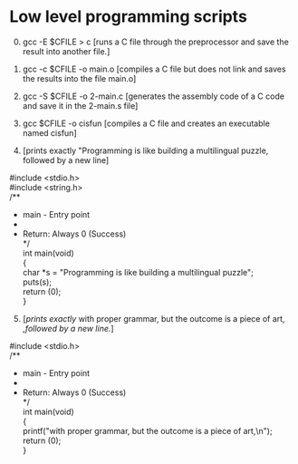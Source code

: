 Low level programming scripts
=============================

 0. gcc -E $CFILE > c [runs a C file through the preprocessor and save the result into another file.]

 1. gcc -c $CFILE -o main.o  [compiles a C file but does not link and saves the results into the file main.o]

 2. gcc -S $CFILE -o 2-main.c [generates the assembly code of a C code and save it in the 2-main.s file]

 3. gcc $CFILE -o cisfun  [compiles a C file and creates an executable named cisfun]

 4. [prints exactly "Programming is like building a multilingual puzzle, followed by a new line]

#include <stdio.h>                                                                                                              
#include <string.h>                                                                                                             
/**                                                                                                                             
* main - Entry point                                                                                                            
*                                                                                                                               
* Return: Always 0 (Success)                                                                                                    
*/                                                                                                                              
int main(void)                                                                                                                  
{                                                                                                                               
char *s = "Programming is like building a multilingual puzzle";                                                                 
puts(s);                                                                                                                        
return (0);                                                                                                                     
}

 5. [_prints exactly_ with proper grammar, but the outcome is a piece of art, _,followed by a new line._]

#include <stdio.h>                                                                                                               
/**                                                                                                                              
* main - Entry point                                                                                                             
*                                                                                                                                
* Return: Always 0 (Success)                                                                                                     
*/                                                                                                                               
int main(void)                                                                                                                   
{                                                                                                                                
printf("with proper grammar, but the outcome is a piece of art,\n");                                                             
return (0);                                                                                                                      
}     